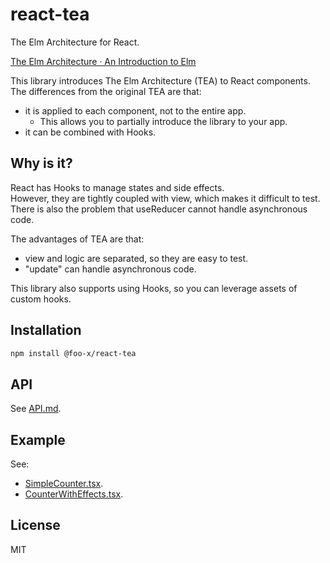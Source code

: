 # react-tea

The Elm Architecture for React.

[The Elm Architecture · An Introduction to Elm](https://guide.elm-lang.org/architecture/)

This library introduces The Elm Architecture (TEA) to React components.  
The differences from the original TEA are that:

- it is applied to each component, not to the entire app.
    - This allows you to partially introduce the library to your app.
- it can be combined with Hooks.


## Why is it?

React has Hooks to manage states and side effects.  
However, they are tightly coupled with view, which makes it difficult to test.  
There is also the problem that useReducer cannot handle asynchronous code.

The advantages of TEA are that:

- view and logic are separated, so they are easy to test.
- "update" can handle asynchronous code.

This library also supports using Hooks, so you can leverage assets of custom hooks.


## Installation

```sh
npm install @foo-x/react-tea
```


## API

See [API.md](./doc/API.md).


## Example

See:

- [SimpleCounter.tsx](./example/src/SimpleCounter.tsx).
- [CounterWithEffects.tsx](./example/src/CounterWithEffects.tsx).


## License

MIT
